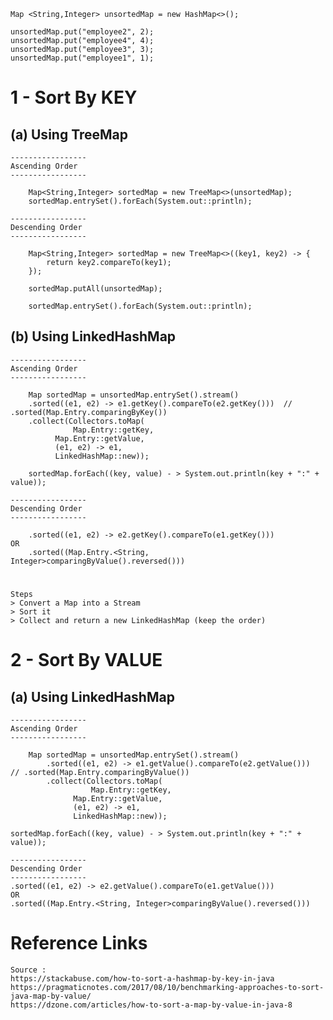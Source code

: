     Map <String,Integer> unsortedMap = new HashMap<>();
    
    unsortedMap.put("employee2", 2);
    unsortedMap.put("employee4", 4);
    unsortedMap.put("employee3", 3);
    unsortedMap.put("employee1", 1);
    
    
# 1 - Sort By KEY 

## (a) Using TreeMap

    -----------------
    Ascending Order
    -----------------
    
        Map<String,Integer> sortedMap = new TreeMap<>(unsortedMap);  		
        sortedMap.entrySet().forEach(System.out::println);

    -----------------
    Descending Order
    -----------------
    
        Map<String,Integer> sortedMap = new TreeMap<>((key1, key2) -> {
            return key2.compareTo(key1);
        });
        
        sortedMap.putAll(unsortedMap);
        
        sortedMap.entrySet().forEach(System.out::println);

## (b) Using LinkedHashMap

    -----------------
    Ascending Order
    -----------------
    
        Map sortedMap = unsortedMap.entrySet().stream()
	    .sorted((e1, e2) -> e1.getKey().compareTo(e2.getKey()))  // .sorted(Map.Entry.comparingByKey())
	    .collect(Collectors.toMap(
	              Map.Entry::getKey, 
		      Map.Entry::getValue,
		      (e1, e2) -> e1,
		      LinkedHashMap::new));

        sortedMap.forEach((key, value) - > System.out.println(key + ":" + value));
	
    -----------------
    Descending Order
    -----------------
    
        .sorted((e1, e2) -> e2.getKey().compareTo(e1.getKey()))              OR
        .sorted((Map.Entry.<String, Integer>comparingByValue().reversed()))

# 
	
	Steps
	> Convert a Map into a Stream
	> Sort it
	> Collect and return a new LinkedHashMap (keep the order)


# 2 - Sort By VALUE

## (a) Using LinkedHashMap

    -----------------
    Ascending Order
    -----------------

        Map sortedMap = unsortedMap.entrySet().stream()
            .sorted((e1, e2) -> e1.getValue().compareTo(e2.getValue()))   // .sorted(Map.Entry.comparingByValue())
            .collect(Collectors.toMap(
                      Map.Entry::getKey, 
	              Map.Entry::getValue,
	              (e1, e2) -> e1,
	              LinkedHashMap::new));

    sortedMap.forEach((key, value) - > System.out.println(key + ":" + value));
    
    -----------------
    Descending Order
    -----------------  
    .sorted((e1, e2) -> e2.getValue().compareTo(e1.getValue()))          OR
    .sorted((Map.Entry.<String, Integer>comparingByValue().reversed()))




# Reference Links

    Source :
    https://stackabuse.com/how-to-sort-a-hashmap-by-key-in-java
    https://pragmaticnotes.com/2017/08/10/benchmarking-approaches-to-sort-java-map-by-value/
    https://dzone.com/articles/how-to-sort-a-map-by-value-in-java-8
